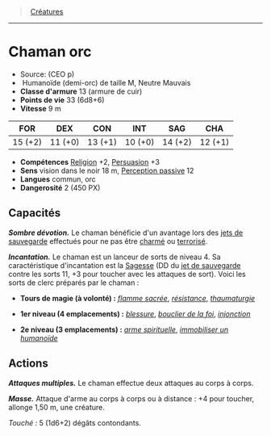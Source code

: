﻿---
!MonsterItem
Family: MonsterHD
Type: Humanoïde (demi-orc)
Size: M
Alignment: Neutre Mauvais
ArmorClass: 13 (armure de cuir)
HitPoints: 33 (6d8+6)
Speed: 9 m
Strength: 15 (+2)
Dexterity: 11 (+0)
Constitution: 13 (+1)
Intelligence: 10 (+0)
Wisdom: 14 (+2)
Charisma: 12 (+1)
Skills: '[Religion](hd_abilities_intelligence_religion.md) +2, [Persuasion](hd_abilities_charisma_persuasion.md) +3'
Senses: vision dans le noir 18 m, [Perception passive](hd_abilities_dexterity_perception_passive.md) 12
Languages: commun, orc
Challenge: 2 (450 PX)
Id: monsters_hd.md#chaman-orc
ParentLink: monsters_hd.md#créatures
Name: Chaman orc
ParentName: Créatures
NameLevel: 1
Source: (CEO p)
Attributes:
  Name: Chaman orc
  Markdown: >+
    # <!--Name-->Chaman orc<!--/Name-->


    - Source: <!--Source-->(CEO p)<!--/Source-->

    -  <!--Type-->Humanoïde (demi-orc)<!--/Type--> de taille <!--Size-->M<!--/Size-->, <!--Alignment-->Neutre Mauvais<!--/Alignment-->

    - **Classe d'armure** <!--ArmorClass-->13 (armure de cuir)<!--/ArmorClass-->

    - **Points de vie** <!--HitPoints-->33 (6d8+6)<!--/HitPoints-->

    - **Vitesse** <!--Speed-->9 m<!--/Speed-->


    |FOR|DEX|CON|INT|SAG|CHA|

    |---|---|---|---|---|---|

    |<!--Strength-->15 (+2)<!--/Strength-->|<!--Dexterity-->11 (+0)<!--/Dexterity-->|<!--Constitution-->13 (+1)<!--/Constitution-->|<!--Intelligence-->10 (+0)<!--/Intelligence-->|<!--Wisdom-->14 (+2)<!--/Wisdom-->|<!--Charisma-->12 (+1)<!--/Charisma-->|


    - **Compétences** <!--Skills-->[Religion](hd_abilities_intelligence_religion.md) +2, [Persuasion](hd_abilities_charisma_persuasion.md) +3<!--/Skills-->

    - **Sens** <!--Senses-->vision dans le noir 18 m, [Perception passive](hd_abilities_dexterity_perception_passive.md) 12<!--/Senses-->

    - **Langues** <!--Languages-->commun, orc<!--/Languages-->

    - **Dangerosité** <!--Challenge-->2 (450 PX)<!--/Challenge-->


    ## Capacités


    **_Sombre dévotion._** Le chaman bénéficie d'un avantage lors des [jets de sauvegarde](hd_abilities_jets_de_sauvegarde.md) effectués pour ne pas être [charmé](hd_conditions_charme.md) ou [terrorisé](hd_conditions_terrorise.md).


    **_Incantation._** Le chaman est un lanceur de sorts de niveau 4. Sa caractéristique d'incantation est la [Sagesse](hd_abilities_wisdom.md) (DD du [jet de sauvegarde](hd_abilities_jets_de_sauvegarde.md) contre les sorts 11, +3 pour toucher avec les attaques de sort). Voici les sorts de clerc préparés par le chaman :


    * **Tours de magie (à volonté) :** _[flamme sacrée](hd_spells_flamme_sacree.md)_, _[résistance](hd_spells_resistance.md)_, _[thaumaturgie](hd_spells_thaumaturgie.md)_


    * **1er niveau (4 emplacements) :** _[blessure](hd_spells_blessure.md)_, _[bouclier de la foi](hd_spells_bouclier_de_la_foi.md)_, _[injonction](hd_spells_injonction.md)_


    * **2e niveau (3 emplacements) :** _[arme spirituelle](hd_spells_arme_spirituelle.md)_, _[immobiliser un humanoïde](hd_spells_immobiliser_un_humanoide.md)_


    ## Actions


    **_Attaques multiples._** Le chaman effectue deux attaques au corps à corps.


    **_Masse._** Attaque d'arme au corps à corps ou à distance : +4 pour toucher, allonge 1,50 m, une créature.


    _Touché :_ 5 (1d6+2) dégâts contondants.

  Source: (CEO p)
  Type: Humanoïde (demi-orc)
  Size: M
  Alignment: Neutre Mauvais
  ArmorClass: 13 (armure de cuir)
  HitPoints: 33 (6d8+6)
  Speed: 9 m
  Strength: 15 (+2)
  Dexterity: 11 (+0)
  Constitution: 13 (+1)
  Intelligence: 10 (+0)
  Wisdom: 14 (+2)
  Charisma: 12 (+1)
  Skills: '[Religion](hd_abilities_intelligence_religion.md) +2, [Persuasion](hd_abilities_charisma_persuasion.md) +3'
  Senses: vision dans le noir 18 m, [Perception passive](hd_abilities_dexterity_perception_passive.md) 12
  Languages: commun, orc
  Challenge: 2 (450 PX)
AttributesDictionary: >+
  Name: Chaman orc

  Markdown: >+

    # <!--Name-->Chaman orc<!--/Name-->





    - Source: <!--Source-->(CEO p)<!--/Source-->



    -  <!--Type-->Humanoïde (demi-orc)<!--/Type--> de taille <!--Size-->M<!--/Size-->, <!--Alignment-->Neutre Mauvais<!--/Alignment-->



    - **Classe d'armure** <!--ArmorClass-->13 (armure de cuir)<!--/ArmorClass-->



    - **Points de vie** <!--HitPoints-->33 (6d8+6)<!--/HitPoints-->



    - **Vitesse** <!--Speed-->9 m<!--/Speed-->





    |FOR|DEX|CON|INT|SAG|CHA|



    |---|---|---|---|---|---|



    |<!--Strength-->15 (+2)<!--/Strength-->|<!--Dexterity-->11 (+0)<!--/Dexterity-->|<!--Constitution-->13 (+1)<!--/Constitution-->|<!--Intelligence-->10 (+0)<!--/Intelligence-->|<!--Wisdom-->14 (+2)<!--/Wisdom-->|<!--Charisma-->12 (+1)<!--/Charisma-->|





    - **Compétences** <!--Skills-->[Religion](hd_abilities_intelligence_religion.md) +2, [Persuasion](hd_abilities_charisma_persuasion.md) +3<!--/Skills-->



    - **Sens** <!--Senses-->vision dans le noir 18 m, [Perception passive](hd_abilities_dexterity_perception_passive.md) 12<!--/Senses-->



    - **Langues** <!--Languages-->commun, orc<!--/Languages-->



    - **Dangerosité** <!--Challenge-->2 (450 PX)<!--/Challenge-->





    ## Capacités





    **_Sombre dévotion._** Le chaman bénéficie d'un avantage lors des [jets de sauvegarde](hd_abilities_jets_de_sauvegarde.md) effectués pour ne pas être [charmé](hd_conditions_charme.md) ou [terrorisé](hd_conditions_terrorise.md).





    **_Incantation._** Le chaman est un lanceur de sorts de niveau 4. Sa caractéristique d'incantation est la [Sagesse](hd_abilities_wisdom.md) (DD du [jet de sauvegarde](hd_abilities_jets_de_sauvegarde.md) contre les sorts 11, +3 pour toucher avec les attaques de sort). Voici les sorts de clerc préparés par le chaman :





    * **Tours de magie (à volonté) :** _[flamme sacrée](hd_spells_flamme_sacree.md)_, _[résistance](hd_spells_resistance.md)_, _[thaumaturgie](hd_spells_thaumaturgie.md)_





    * **1er niveau (4 emplacements) :** _[blessure](hd_spells_blessure.md)_, _[bouclier de la foi](hd_spells_bouclier_de_la_foi.md)_, _[injonction](hd_spells_injonction.md)_





    * **2e niveau (3 emplacements) :** _[arme spirituelle](hd_spells_arme_spirituelle.md)_, _[immobiliser un humanoïde](hd_spells_immobiliser_un_humanoide.md)_





    ## Actions





    **_Attaques multiples._** Le chaman effectue deux attaques au corps à corps.





    **_Masse._** Attaque d'arme au corps à corps ou à distance : +4 pour toucher, allonge 1,50 m, une créature.





    _Touché :_ 5 (1d6+2) dégâts contondants.



  Source: (CEO p)

  Type: Humanoïde (demi-orc)

  Size: M

  Alignment: Neutre Mauvais

  ArmorClass: 13 (armure de cuir)

  HitPoints: 33 (6d8+6)

  Speed: 9 m

  Strength: 15 (+2)

  Dexterity: 11 (+0)

  Constitution: 13 (+1)

  Intelligence: 10 (+0)

  Wisdom: 14 (+2)

  Charisma: 12 (+1)

  Skills: '[Religion](hd_abilities_intelligence_religion.md) +2, [Persuasion](hd_abilities_charisma_persuasion.md) +3'

  Senses: vision dans le noir 18 m, [Perception passive](hd_abilities_dexterity_perception_passive.md) 12

  Languages: commun, orc

  Challenge: 2 (450 PX)

---
> [Créatures](hd_monsters.md)

---

# Chaman orc

- Source: (CEO p)
-  Humanoïde (demi-orc) de taille M, Neutre Mauvais
- **Classe d'armure** 13 (armure de cuir)
- **Points de vie** 33 (6d8+6)
- **Vitesse** 9 m

|FOR|DEX|CON|INT|SAG|CHA|
|---|---|---|---|---|---|
|15 (+2)|11 (+0)|13 (+1)|10 (+0)|14 (+2)|12 (+1)|

- **Compétences** [Religion](hd_abilities_intelligence_religion.md) +2, [Persuasion](hd_abilities_charisma_persuasion.md) +3
- **Sens** vision dans le noir 18 m, [Perception passive](hd_abilities_dexterity_perception_passive.md) 12
- **Langues** commun, orc
- **Dangerosité** 2 (450 PX)

## Capacités

**_Sombre dévotion._** Le chaman bénéficie d'un avantage lors des [jets de sauvegarde](hd_abilities_jets_de_sauvegarde.md) effectués pour ne pas être [charmé](hd_conditions_charme.md) ou [terrorisé](hd_conditions_terrorise.md).

**_Incantation._** Le chaman est un lanceur de sorts de niveau 4. Sa caractéristique d'incantation est la [Sagesse](hd_abilities_wisdom.md) (DD du [jet de sauvegarde](hd_abilities_jets_de_sauvegarde.md) contre les sorts 11, +3 pour toucher avec les attaques de sort). Voici les sorts de clerc préparés par le chaman :

* **Tours de magie (à volonté) :** _[flamme sacrée](hd_spells_flamme_sacree.md)_, _[résistance](hd_spells_resistance.md)_, _[thaumaturgie](hd_spells_thaumaturgie.md)_

* **1er niveau (4 emplacements) :** _[blessure](hd_spells_blessure.md)_, _[bouclier de la foi](hd_spells_bouclier_de_la_foi.md)_, _[injonction](hd_spells_injonction.md)_

* **2e niveau (3 emplacements) :** _[arme spirituelle](hd_spells_arme_spirituelle.md)_, _[immobiliser un humanoïde](hd_spells_immobiliser_un_humanoide.md)_

## Actions

**_Attaques multiples._** Le chaman effectue deux attaques au corps à corps.

**_Masse._** Attaque d'arme au corps à corps ou à distance : +4 pour toucher, allonge 1,50 m, une créature.

_Touché :_ 5 (1d6+2) dégâts contondants.

